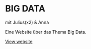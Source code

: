 # BIG DATA
mit Julius(x2) & Anna

Eine Website über das Thema Big Data.

[View website](http://juliussohn.github.io/big-data/)
